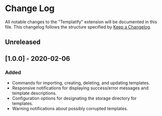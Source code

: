# Change Log

All notable changes to the "Templatify" extension will be documented in this file.
This changelog follows the structure specified by [Keep a Changelog](http://keepachangelog.com/).

## Unreleased

## [1.0.0] - 2020-02-06
### Added
- Commands for importing, creating, deleting, and updating templates.
- Responsive notifications for displaying success/error messages and template descriptions.
- Configuration options for designating the storage directory for templates. 
- Warning notifications about possibly corrupted templates.